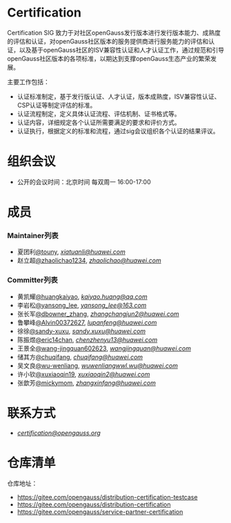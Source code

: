 # Certification

Certification SIG 致力于对社区openGauss发行版本进行发行版本能力、成熟度的评估和认证，对openGauss社区版本的服务提供商进行服务能力的评估和认证，以及基于openGauss社区的ISV兼容性认证和人才认证工作，通过规范和引导openGauss社区版本的各项标准，以期达到支撑openGauss生态产业的繁荣发展。

主要工作包括：

- 认证标准制定，基于发行版认证、人才认证，版本成熟度，ISV兼容性认证、CSP认证等制定评估的标准。
- 认证流程制定，定义具体认证流程、评估机制、证书格式等。
- 认证内容，详细规定各个认证所需要满足的要求和评价方式。
- 认证执行，根据定义的标准和流程，通过sig会议组织各个认证的结果评议。

# 组织会议

- 公开的会议时间：北京时间 每双周一 16:00-17:00

# 成员

### Maintainer列表

- 夏团利[@touny](https://gitee.com/touny), *xiatuanli@huawei.com*
- 赵立超[@zhaolichao1234](https://gitee.com/zhaolichao1234), *zhaolichao@huawei.com*

### Committer列表

- 黄凯耀[@huangkaiyao](https://gitee.com/huangkaiyao), *kaiyao.huang@qq.com*
- 李岩松[@yansong_lee](https://gitee.com/yansong_lee), *yansong_lee@163.com*
- 张长军[@dbowner_zhang](https://gitee.com/dbowner_zhang), *zhangchangjun2@huawei.com*
- 鲁攀峰[@Alvin00372627](https://gitee.com/Alvin00372627), *lupanfeng@huawei.com*
- 徐徐[@sandy-xuxu](https://gitee.com/sandy-xuxu), *sandy.xuxu@huawei.com*
- 陈振煜[@eric14chan](https://gitee.com/eric14chan), *chenzhenyu13@huawei.com*
- 王景全[@wang-jingquan602623](https://gitee.com/wang-jingquan602623), *wangjingquan@huawei.com*
- 储其方[@chuqifang](https://gitee.com/chuqifang), *chuqifang@huawei.com*
- 吴文良[@wu-wenliang](https://gitee.com/wu-wenliang), *wuwenliangwwl.wu@huawei.com*
- 许小钦[@xuxiaoqin19](https://gitee.com/xuxiaoqin19), *xuxiaoqin2@huawei.com*
- 张歆芳[@mickymom](https://gitee.com/mickymom), *zhangxinfang@huawei.com*

# 联系方式

- *certification@opengauss.org*

# 仓库清单

仓库地址：

- https://gitee.com/opengauss/distribution-certification-testcase
- https://gitee.com/opengauss/distribution-certification
- https://gitee.com/opengauss/service-partner-certification
